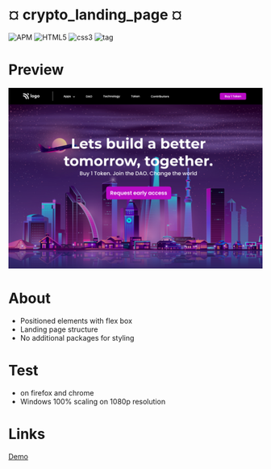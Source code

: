 # &#xa4; crypto_landing_page &#xa4;

![APM](https://img.shields.io/apm/l/vim-mode)
![HTML5](https://img.shields.io/badge/HTML-5-red)
![css3](https://img.shields.io/badge/CSS-3-blue)
![tag](https://img.shields.io/badge/tag-v.0.0.1-yellow)

# Preview

![img](./imgs/final.png)

# About
 - Positioned elements with flex box
 - Landing page structure
 - No additional packages for styling

 # Test
- on firefox and chrome
- Windows 100% scaling on 1080p resolution

# Links
[Demo](https://crypto-app-007.netlify.app/)
